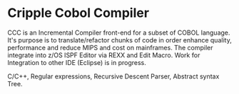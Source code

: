 # Cripple Cobol Compiler

CCC is an Incremental Compiler front-end for a subset of COBOL language.
It's purpose is to translate/refactor chunks of code in order enhance quality, performance and reduce MIPS and cost on mainframes.
The compiler integrate into z/OS ISPF Editor via REXX and Edit Macro. 
Work for Integration to other IDE (Eclipse) is in progress.

C/C++, Regular expressions, Recursive Descent Parser, Abstract syntax Tree.
